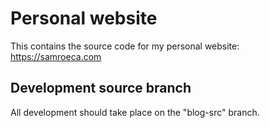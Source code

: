 # Personal website

This contains the source code for my personal website: <https://samroeca.com>

## Development source branch

All development should take place on the "blog-src" branch.
